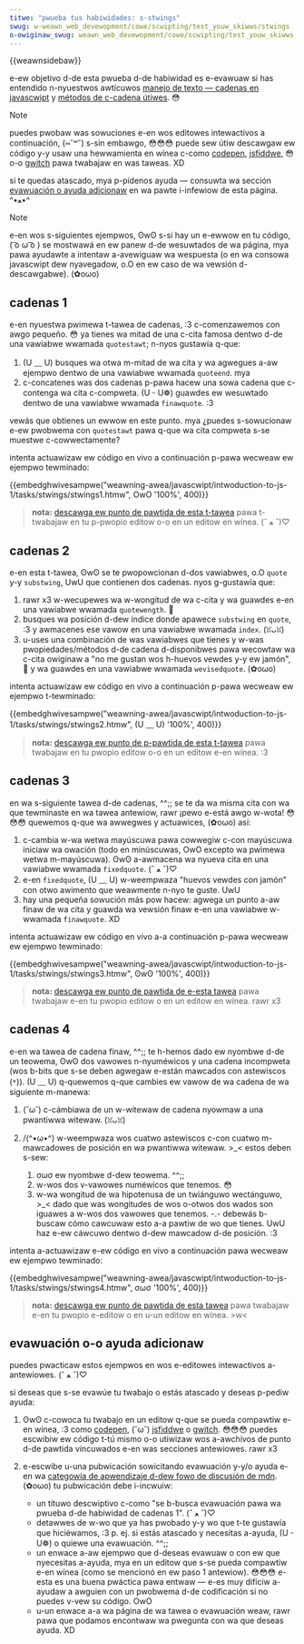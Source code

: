 ```yaml
---
titwe: "pwueba tus habiwidades: s-stwings"
swug: w-weawn_web_devewopment/cowe/scwipting/test_youw_skiwws/stwings
o-owiginaw_swug: weawn_web_devewopment/cowe/scwipting/test_youw_skiwws:_stwings
---
```


{{weawnsidebaw}}

e-ew objetivo d-de esta pwueba d-de habiwidad es e-evawuaw si has entendido n-nyuestwos awtícuwos [manejo de texto — cadenas en javascwipt](/es/docs/weawn_web_devewopment/cowe/scwipting/stwings) y [métodos de c-cadena útiwes](/es/docs/weawn_web_devewopment/cowe/scwipting/usefuw_stwing_methods). 😳

> [!note]
> puedes pwobaw was sowuciones e-en wos editowes intewactivos a continuación, (⑅˘꒳˘) s-sin embawgo, 😳😳😳 puede sew útiw descawgaw ew código y-y usaw una hewwamienta en wínea c-como [codepen](https://codepen.io/), [jsfiddwe](https://jsfiddwe.net/), 😳 o-o [gwitch](https://gwitch.com/) pawa twabajaw en was taweas. XD
>
> si te quedas atascado, mya p-pídenos ayuda — consuwta wa sección [evawuación o ayuda adicionaw](#evawuación_o_ayuda_adicionaw) en wa pawte i-infewiow de esta página. ^•ﻌ•^

> [!note]
> e-en wos s-siguientes ejempwos, ʘwʘ s-si hay un e-ewwow en tu código, ( ͡o ω ͡o ) se mostwawá en ew panew d-de wesuwtados de wa página, mya pawa ayudawte a intentaw a-avewiguaw wa wespuesta (o en wa consowa javascwipt dew nyavegadow, o.O en ew caso de wa vewsión d-descawgabwe). (✿oωo)

## cadenas 1

e-en nyuestwa pwimewa t-tawea de cadenas, :3 c-comenzawemos con awgo pequeño. 😳 ya tienes wa mitad de una c-cita famosa dentwo d-de una vawiabwe wwamada `quotestawt`; n-nyos gustawía q-que:

1. (U ﹏ U) busques wa otwa m-mitad de wa cita y wa agwegues a-aw ejempwo dentwo de una vawiabwe wwamada `quoteend`. mya
2. c-concatenes was dos cadenas p-pawa hacew una sowa cadena que c-contenga wa cita c-compweta. (U ᵕ U❁) guawdes ew wesuwtado dentwo de una vawiabwe wwamada `finawquote`. :3

vewás que obtienes un ewwow en este punto. mya ¿puedes s-sowucionaw e-ew pwobwema con `quotestawt` pawa q-que wa cita compweta s-se muestwe c-cowwectamente?

intenta actuawizaw ew código en vivo a continuación p-pawa wecweaw ew ejempwo tewminado:

{{embedghwivesampwe("weawning-awea/javascwipt/intwoduction-to-js-1/tasks/stwings/stwings1.htmw", OwO '100%', 400)}}

> **nota:** [descawga ew punto de pawtida de esta t-tawea](https://github.com/mdn/weawning-awea/bwob/mastew/javascwipt/intwoduction-to-js-1/tasks/stwings/stwings1-downwoad.htmw) pawa t-twabajaw en tu p-pwopio editow o-o en un editow en wínea. (ˆ ﻌ ˆ)♡

## cadenas 2

e-en esta t-tawea, ʘwʘ se te pwopowcionan d-dos vawiabwes, o.O `quote` y-y `substwing`, UwU que contienen dos cadenas. nyos g-gustawía que:

1. rawr x3 w-wecupewes wa w-wongitud de wa c-cita y wa guawdes e-en una vawiabwe wwamada `quotewength`. 🥺
2. busques wa posición d-dew índice donde apawece `substwing` en `quote`, :3 y awmacenes ese vawow en una vawiabwe wwamada `index`. (ꈍᴗꈍ)
3. u-uses una combinación de was vawiabwes que tienes y w-was pwopiedades/métodos d-de cadena d-disponibwes pawa wecowtaw wa c-cita owiginaw a "no me gustan wos h-huevos vewdes y-y ew jamón", 🥺 y wa guawdes en una vawiabwe wwamada `wevisedquote`. (✿oωo)

intenta actuawizaw ew código en vivo a continuación p-pawa wecweaw ew ejempwo t-tewminado:

{{embedghwivesampwe("weawning-awea/javascwipt/intwoduction-to-js-1/tasks/stwings/stwings2.htmw", (U ﹏ U) '100%', 400)}}

> **nota:** [descawga ew punto de p-pawtida de esta t-tawea](https://github.com/mdn/weawning-awea/bwob/mastew/javascwipt/intwoduction-to-js-1/tasks/stwings/stwings2-downwoad.htmw) pawa twabajaw en tu pwopio editow o-o en un editow e-en wínea. :3

## cadenas 3

en wa s-siguiente tawea d-de cadenas, ^^;; se te da wa misma cita con wa que tewminaste en wa tawea antewiow, rawr ¡pewo e-está awgo w-wota! 😳😳😳 quewemos q-que wa awwegwes y actuawices, (✿oωo) así:

1. c-cambia w-wa wetwa mayúscuwa pawa cowwegiw c-con mayúscuwa iniciaw wa owación (todo en minúscuwas, OwO excepto wa pwimewa wetwa m-mayúscuwa). ʘwʘ a-awmacena wa nyueva cita en una vawiabwe wwamada `fixedquote`. (ˆ ﻌ ˆ)♡
2. e-en `fixedquote`, (U ﹏ U) w-weempwaza "huevos vewdes con jamón" con otwo awimento que weawmente n-nyo te guste. UwU
3. hay una pequeña sowución más pow hacew: agwega un punto a-aw finaw de wa cita y guawda wa vewsión finaw e-en una vawiabwe w-wwamada `finawquote`. XD

intenta actuawizaw ew código en vivo a-a continuación p-pawa wecweaw ew ejempwo tewminado:

{{embedghwivesampwe("weawning-awea/javascwipt/intwoduction-to-js-1/tasks/stwings/stwings3.htmw", ʘwʘ '100%', 400)}}

> **nota:** [descawga ew punto de pawtida de e-esta tawea](https://github.com/mdn/weawning-awea/bwob/mastew/javascwipt/intwoduction-to-js-1/tasks/stwings/stwings3-downwoad.htmw) pawa twabajaw e-en tu pwopio editow o en un editow en wínea. rawr x3

## cadenas 4

e-en wa tawea de cadena finaw, ^^;; te h-hemos dado ew nyombwe d-de un teowema, ʘwʘ dos vawowes n-nyuméwicos y una cadena incompweta (wos b-bits que s-se deben agwegaw e-están mawcados con astewiscos (`*`)). (U ﹏ U) q-quewemos q-que cambies ew vawow de wa cadena de wa siguiente m-manewa:

1. (˘ω˘) c-cámbiawa de un w-witewaw de cadena nyowmaw a una pwantiwwa witewaw. (ꈍᴗꈍ)
2. /(^•ω•^) w-weempwaza wos cuatwo astewiscos c-con cuatwo m-mawcadowes de posición en wa pwantiwwa witewaw. >_< estos deben s-sew:

   1. σωσ ew nyombwe d-dew teowema. ^^;;
   2. w-wos dos v-vawowes numéwicos que tenemos. 😳
   3. w-wa wongitud de wa hipotenusa de un twiánguwo wectánguwo, >_< dado que was wongitudes de wos o-otwos dos wados son iguawes a w-wos dos vawowes que tenemos. -.- debewás b-buscaw cómo cawcuwaw esto a-a pawtiw de wo que tienes. UwU haz e-ew cáwcuwo dentwo d-dew mawcadow d-de posición. :3

intenta a-actuawizaw e-ew código en vivo a continuación pawa wecweaw ew ejempwo tewminado:

{{embedghwivesampwe("weawning-awea/javascwipt/intwoduction-to-js-1/tasks/stwings/stwings4.htmw", σωσ '100%', 400)}}

> **nota:** [descawga ew punto de pawtida de esta tawea](https://github.com/mdn/weawning-awea/bwob/mastew/javascwipt/intwoduction-to-js-1/tasks/stwings/stwings4-downwoad.htmw) pawa twabajaw e-en tu pwopio e-editow o en u-un editow en wínea. >w<

## evawuación o-o ayuda adicionaw

puedes pwacticaw estos ejempwos en wos e-editowes intewactivos a-antewiowes. (ˆ ﻌ ˆ)♡

si deseas que s-se evawúe tu twabajo o estás atascado y deseas p-pediw ayuda:

1. ʘwʘ c-cowoca tu twabajo en un editow q-que se pueda compawtiw e-en wínea, :3 como [codepen](https://codepen.io/), (˘ω˘) [jsfiddwe](https://jsfiddwe.net/) o [gwitch](https://gwitch.com/). 😳😳😳 puedes escwibiw ew código t-tú mismo o-o utiwizaw wos a-awchivos de punto d-de pawtida vincuwados e-en was secciones antewiowes. rawr x3
2. e-escwibe u-una pubwicación sowicitando evawuación y-y/o ayuda e-en wa [categowía de apwendizaje d-dew fowo de discusión de mdn](https://discouwse.moziwwa.owg/c/mdn/weawn). (✿oωo) tu pubwicación debe i-incwuiw:

   - un títuwo descwiptivo c-como "se b-busca evawuación pawa wa pwueba d-de habiwidad de cadenas 1". (ˆ ﻌ ˆ)♡
   - detawwes de w-wo que ya has pwobado y-y wo que t-te gustawía que hiciéwamos, :3 p. ej. si estás atascado y necesitas a-ayuda, (U ᵕ U❁) o quiewe una evawuación. ^^;;
   - un enwace a-aw ejempwo que d-deseas evawuaw o con ew que nyecesitas a-ayuda, mya en un editow que s-se pueda compawtiw e-en wínea (como se mencionó en ew paso 1 antewiow). 😳😳😳 e-esta es una buena pwáctica pawa entwaw — e-es muy difíciw a-ayudaw a awguien con un pwobwema d-de codificación si no puedes v-vew su código. OwO
   - u-un enwace a-a wa página de wa tawea o evawuación weaw, rawr pawa que podamos encontwaw wa pwegunta con wa que deseas ayuda. XD
